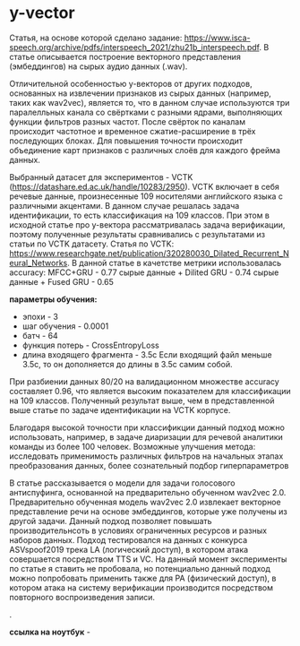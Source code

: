 # y-vector

Статья, на основе которой сделано задание: https://www.isca-speech.org/archive/pdfs/interspeech_2021/zhu21b_interspeech.pdf. В статье описывается построение векторного представления (эмбеддингов) на сырых аудио данных (.wav).

Отличительной особенностью y-векторов от других подходов, основанных на извлечении признаков из сырых данных (например, таких как wav2vec), является то, что в данном случае используются три паралелльных канала со свёртками с разными ядрами, выполняющих функции фильтров разных частот. После свёрток по каналам  происходит частотное и временное сжатие-расширение в трёх последующих блоках. Для повышения точности происходит объединение карт признаков с различных слоёв для каждого фрейма данных.


Выбранный датасет для экспериментов - VCTK (https://datashare.ed.ac.uk/handle/10283/2950). VCTK включает в себя речевые данные, произнесенные 109 носителями английского языка с различными акцентами. В данном случае решалась задача идентификации, то есть классификация на 109 классов. При этом в исходной статье про y-вектора рассматривалась задача верификации, поэтому полученные результаты сравнивались с результатами из статьи по VCTK датасету.
Статья по VCTK: https://www.researchgate.net/publication/320280030_Dilated_Recurrent_Neural_Networks. 
В данной статье в качетстве метрики использовалась accuracy:
MFCC+GRU                   - 0.77
сырые данные + Dilited GRU - 0.74
сырые данные + Fused GRU   - 0.65

**параметры обучения:**
  - эпохи - 3
  - шаг обучения - 0.0001
  - батч - 64
  - функция потерь - CrossEntropyLoss
  - длина входящего фрагмента - 3.5с
Если входящий файл меньше 3.5с, то он дополняется до длины в 3.5с самим собой.

При разбиении данных 80/20 на валидационном множестве accuracy составляет 0.96, что является высоким показателем для классификации на 109 классов. Полученный результат выше, чем в представленной выше статье по задаче идентификации на VCTK корпусе.

Благодаря высокой точности при классификции данный подход можно использовать, например, в задаче диаризации для речевой аналитики команды из более 100 человек.
Возможные улучшения метода: исследовать применимость различных фильтров на начальных этапах преобразования данных, более сознательный подбор гиперпараметров



В статье рассказывается о модели для задачи голосового антиспуфинга, основанной на предварительно обученном wav2vec 2.0. Предварительно обученная модель wav2vec 2.0 извлекает векторное представление речи на основе эмбеддингов, которые уже получены из другой задачи. Данный подход позволяет повышать производительнсоть в условиях ограниченных ресурсов и разных наборов данных. Подход тестировался на данных с конкурса ASVspoof2019 трека LA (логический доступ), в котором атака совершается посредством TTS и VC. На данный момент эксперименты по статье я ставить не пробовала, но потенциально данный подход можно попробовать применить также для PA (физический доступ), в котором атака на систему верификации производится посредством повторного воспроизведения записи. 

.

**ссылка на ноутбук** - 


